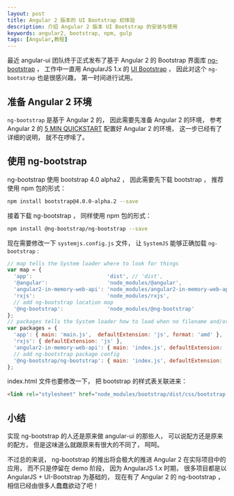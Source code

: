 ```yaml
---
layout: post
title: Angular 2 版本的 UI Bootstrap 初体验
description: 介绍 Angular 2 版本 UI Bootstrap 的安装与使用
keywords: angular2, bootstrap, npm, gulp
tags: [Angular,教程]
---
```


最近 angular-ui 团队终于正式发布了基于 Angular 2 的 Bootstrap 界面库 [ng-bootstrap](https://ng-bootstrap.github.io) ， 工作中一直用 AngularJS 1.x 的 [UI Bootstrap](https://angular-ui.github.io/bootstrap/) ， 因此对这个 `ng-bootstrap` 也是很感兴趣， 第一时间进行试用。

## 准备 Angular 2 环境

`ng-bootstrap` 是基于 Angular 2 的， 因此需要先准备 Angular 2 的环境， 参考 Angular 2 的 [5 MIN QUICKSTART](https://angular.io/docs/ts/latest/quickstart.html) 配置好 Angular 2 的环境， 这一步已经有了详细的说明， 就不在啰嗦了。

## 使用 ng-bootstrap

ng-bootstrap 使用 bootstrap 4.0 alpha2 ， 因此需要先下载 bootstrap ， 推荐使用 npm 包的形式：

```sh
npm install bootstrap@4.0.0-alpha.2 --save
```

接着下载 ng-bootstrap ， 同样使用 npm 包的形式：

```sh
npm install @ng-bootstrap/ng-bootstrap --save
``` 

现在需要修改一下 `systemjs.config.js` 文件， 让 `SystemJS` 能够正确加载 `ng-bootstrap` :

```js
// map tells the System loader where to look for things
var map = {
  'app':                        'dist', // 'dist',
  '@angular':                   'node_modules/@angular',
  'angular2-in-memory-web-api': 'node_modules/angular2-in-memory-web-api',
  'rxjs':                       'node_modules/rxjs',
  // add ng-bootstrap location map 
  '@ng-bootstrap':              'node_modules/@ng-bootstrap'
};
// packages tells the System loader how to load when no filename and/or no extension
var packages = {
  'app': { main: 'main.js',  defaultExtension: 'js', format: 'amd' },
  'rxjs': { defaultExtension: 'js' },
  'angular2-in-memory-web-api': { main: 'index.js', defaultExtension: 'js' },
  // add ng-bootstrap package config
  '@ng-bootstrap/ng-bootstrap': { main: 'index.js', defaultExtension: 'js' }
};
```

index.html 文件也要修改一下， 把 bootstrap 的样式表关联进来：

```html
<link rel="stylesheet" href="node_modules/bootstrap/dist/css/bootstrap.css"/>
```



## 小结

实现 ng-bootstrap 的人还是原来做 angular-ui 的那些人， 可以说配方还是原来的配方， 但是这味道么就跟原来有很大的不同了， 呵呵。

不过总的来说， ng-bootstrap 的推出将会极大的推进 Angular 2 在实际项目中的应用， 而不只是停留在 demo 阶段， 因为 AngularJS 1.x 时期， 很多项目都是以 AngularJS + UI-Bootstrap 为基础的， 现在有了 Angular 2 的 ng-bootstrap ， 相信已经由很多人蠢蠢欲动了吧！
